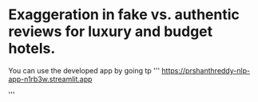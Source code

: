 # Exaggeration in fake vs. authentic reviews for luxury and budget hotels.

You can use the developed app by going tp
'''
https://prshanthreddy-nlp-app-n1rb3w.streamlit.app

'''
